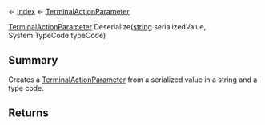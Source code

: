 ← [Index](Api-Index) ← [TerminalActionParameter](Sandbox.ModAPI.Ingame.TerminalActionParameter)

[TerminalActionParameter](Sandbox.ModAPI.Ingame.TerminalActionParameter) Deserialize([string](System.String) serializedValue, System.TypeCode typeCode)

## Summary

Creates a [TerminalActionParameter](Sandbox.ModAPI.Ingame.TerminalActionParameter) from a serialized value in a string and a type code.

## Returns



